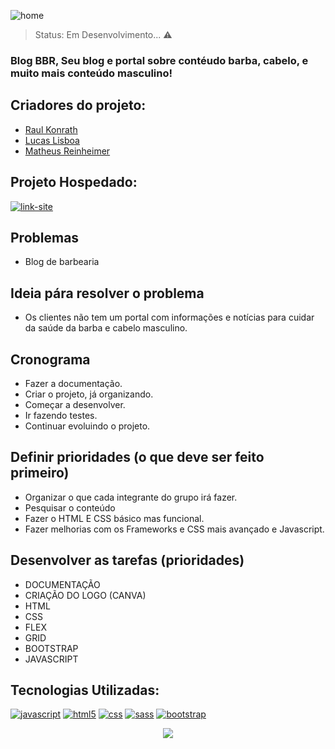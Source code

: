 ![home](https://user-images.githubusercontent.com/79872570/158883745-aeab2978-a81f-48cb-9a8d-cf25d1734699.png)


> Status: Em Desenvolvimento... ⚠️ 

### Blog BBR, Seu blog e portal sobre contéudo barba, cabelo, e muito mais conteúdo masculino!

## Criadores do projeto:
 + <a href="https://github.com/MrGeniuss">Raul Konrath</a>
 + <a href="https://github.com/LucasSantosL">Lucas Lisboa</a>
 + <a href="https://github.com/reinheimermat">Matheus Reinheimer</a>

## Projeto Hospedado:

[![link-site](https://img.shields.io/website-up-down-green-red/http/monip.org.svg)](https://reinheimermat.github.io/index.html)

## Problemas
+ Blog de barbearia

## Ideia pára resolver o problema 
+ Os clientes não tem um portal com informações e notícias para cuidar da saúde da barba e cabelo masculino.

## Cronograma 
+ Fazer a documentação.
+ Criar o projeto, já organizando.
+ Começar a desenvolver.
+ Ir fazendo testes.
+ Continuar evoluindo o projeto.   

## Definir prioridades (o que deve ser feito primeiro)
+ Organizar o que cada integrante do grupo irá fazer.
+ Pesquisar o conteúdo
+ Fazer o HTML E CSS básico mas funcional.
+ Fazer melhorias com os Frameworks e CSS mais avançado e Javascript.

## Desenvolver as tarefas (prioridades)
+ DOCUMENTAÇÃO
+ CRIAÇÃO DO LOGO (CANVA)
+ HTML 
+ CSS
+ FLEX
+ GRID
+ BOOTSTRAP
+ JAVASCRIPT

## Tecnologias Utilizadas:

[![javascript](https://img.shields.io/badge/JavaScript-F7DF1E?style=for-the-badge&logo=javascript&logoColor=black)](#)
[![html5](https://img.shields.io/badge/HTML5-E34F26?style=for-the-badge&logo=html5&logoColor=white)](#)
[![css](https://img.shields.io/badge/CSS3-1572B6?style=for-the-badge&logo=css3&logoColor=white)](#)
[![sass](https://img.shields.io/badge/Sass-CC6699?style=for-the-badge&logo=sass&logoColor=white)](#)
[![bootstrap](https://img.shields.io/badge/Bootstrap-563D7C?style=for-the-badge&logo=bootstrap&logoColor=white)](#)

<center><img src="https://user-images.githubusercontent.com/79872570/158878893-94b8545f-c4b5-4b16-8de3-a8def2c92030.gif" ></center>

 
